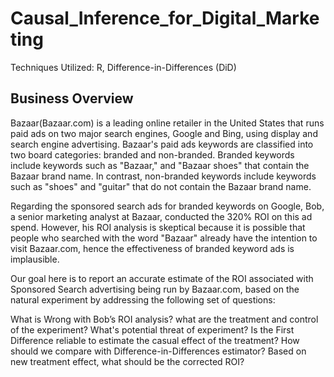 # Causal_Inference_for_Digital_Marketing

Techniques Utilized: R, Difference-in-Differences (DiD)

## Business Overview
Bazaar(Bazaar.com) is a leading online retailer in the United States that runs paid ads on two major search engines, Google and Bing, using display and search engine advertising. Bazaar's paid ads keywords are classified into two board categories: branded and non-branded. Branded keywords include keywords such as "Bazaar," and "Bazaar shoes" that contain the Bazaar brand name. In contrast, non-branded keywords include keywords such as "shoes" and "guitar" that do not contain the Bazaar brand name.

Regarding the sponsored search ads for branded keywords on Google, Bob, a senior marketing analyst at Bazaar, conducted the 320% ROI on this ad spend. However, his ROI analysis is skeptical because it is possible that people who searched with the word "Bazaar" already have the intention to visit Bazaar.com, hence the effectiveness of branded keyword ads is implausible.

Our goal here is to report an accurate estimate of the ROI associated with Sponsored Search advertising being run by Bazaar.com, based on the natural experiment by addressing the following set of questions:

What is Wrong with Bob’s ROI analysis?
what are the treatment and control of the experiment? What's potential threat of experiment?
Is the First Difference reliable to estimate the casual effect of the treatment?
How should we compare with Difference-in-Differences estimator?
Based on new treatment effect, what should be the corrected ROI?
